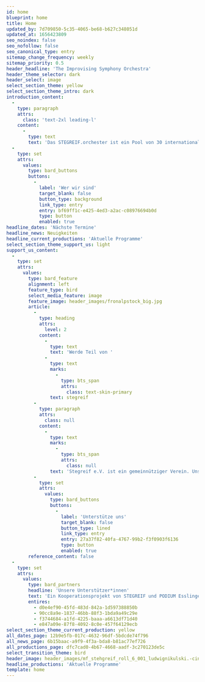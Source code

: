 ```yaml
---
id: home
blueprint: home
title: Home
updated_by: 7d709850-5c35-4065-be68-b627c348051d
updated_at: 1656423809
seo_noindex: false
seo_nofollow: false
seo_canonical_type: entry
sitemap_change_frequency: weekly
sitemap_priority: 0.5
header_headline: 'The Improvising Symphony Orchestra'
header_theme_selector: dark
header_select: image
select_section_theme: yellow
select_section_theme_intro: dark
introduction_content:
  -
    type: paragraph
    attrs:
      class: 'text-2xl leading-l'
    content:
      -
        type: text
        text: 'Das STEGREIF.orchester ist ein Pool von 30 internationalen, genreübergreifenden Musiker*innen, die das Erbe klassischer Komposition ebenso schätzen wie die freie Improvisation. Wir betrachten klassische Sinfonien als Ausgangspunkt für ein neues Klangerlebnis. Mit choreographischen Elementen wechselt diese dirigenten- und notenblattfreie Konzertform zwischen Rekomposition und Improvisation.'
  -
    type: set
    attrs:
      values:
        type: bard_buttons
        buttons:
          -
            label: 'Wer wir sind'
            target_blank: false
            button_type: background
            link_type: entry
            entry: bf69ff1c-e425-4ed3-a2ac-c08976694b0d
            type: button
            enabled: true
headline_dates: 'Nächste Termine'
headline_news: Neuigkeiten
headline_current_productions: 'Aktuelle Programme'
select_section_theme_support_us: light
support_us_content:
  -
    type: set
    attrs:
      values:
        type: bard_feature
        alignment: left
        feature_type: bird
        select_media_feature: image
        feature_image: header_images/fronalpstock_big.jpg
        article:
          -
            type: heading
            attrs:
              level: 2
            content:
              -
                type: text
                text: 'Werde Teil von '
              -
                type: text
                marks:
                  -
                    type: bts_span
                    attrs:
                      class: text-skin-primary
                text: stegreif
          -
            type: paragraph
            attrs:
              class: null
            content:
              -
                type: text
                marks:
                  -
                    type: bts_span
                    attrs:
                      class: null
                text: 'Stegreif e.V. ist ein gemeinnütziger Verein. Unsere Arbeit lebt daher nicht nur von seinen Mitgliedern, sondern auch von den vielen externen Unterstützer*innen. Durch Projektförderungen, durch Spenden und durch unsere treuen Mitglieder der STEGREIF.family konnten wir in den vergangenen Jahren viel bewegen - dafür sagen wir von Herzen: Vielen Dank!'
          -
            type: set
            attrs:
              values:
                type: bard_buttons
                buttons:
                  -
                    label: 'Unterstütze uns'
                    target_blank: false
                    button_type: lined
                    link_type: entry
                    entry: 27a37f82-40fa-4767-99b2-f3f0903f6136
                    type: button
                    enabled: true
        reference_content: false
  -
    type: set
    attrs:
      values:
        type: bard_partners
        headline: 'Unsere Unterstützer*innen'
        text: 'Ein Kooperationsprojekt von STEGREIF und PODIUM Esslingen im Rahmen von #bebeethoven – gefördert durch die KULTURSTIFTUNG des BUNDES und das Land Baden-Württemberg - und außerdem gefördert durch die Karl-Schlecht-Stiftung.'
        entires:
          - d0e4ef90-45fd-483d-842a-1d597388850b
          - 90cc8a9e-1837-46bb-88f3-1bda9a49c29e
          - f3744684-a1fd-4225-baaa-a6613df71d40
          - e847a09e-87f8-4092-8c0e-457f64129ecb
select_section_theme_current_production: yellow
all_dates_page: 12b9e5fb-017c-4632-96df-5bdcde74f796
all_news_page: 6b15baac-a9f9-4f3a-bda8-b81ac77ef726
all_productions_page: dfc7cad0-4b67-4668-aadf-3c270123de5c
select_transition_theme: bird
header_image: header_images/mf_stehgreif_roll_6_001_ludwignikulski.-cinematic.jpg
headline_productions: 'Aktuelle Programme'
template: home
---
```

